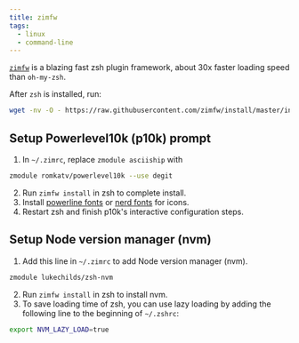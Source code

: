 ```yaml
---
title: zimfw
tags:
  - linux
  - command-line
---
```


[`zimfw`](https://github.com/zimfw/zimfw) is a blazing fast zsh plugin framework, about 30x faster loading speed than `oh-my-zsh`.

After `zsh` is installed, run:

```sh
wget -nv -O - https://raw.githubusercontent.com/zimfw/install/master/install.zsh | zsh
```

## Setup Powerlevel10k (p10k) prompt

1. In `~/.zimrc`, replace `zmodule asciiship` with

```sh title="~/.zimrc"
zmodule romkatv/powerlevel10k --use degit
```

2. Run `zimfw install` in zsh to complete install.
3. Install [powerline fonts](https://github.com/romkatv/powerlevel10k#manual) or [nerd fonts](https://www.nerdfonts.com/) for icons.
4. Restart zsh and finish p10k's interactive configuration steps.

## Setup Node version manager (nvm)

1. Add this line in `~/.zimrc` to add Node version manager (nvm).

```sh title="~/.zimrc"
zmodule lukechilds/zsh-nvm
```

2. Run `zimfw install` in zsh to install nvm.
3. To save loading time of zsh, you can use lazy loading by adding the following line to the beginning of `~/.zshrc`:

```sh title="~/.zshrc"
export NVM_LAZY_LOAD=true
```
